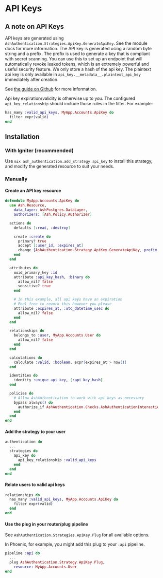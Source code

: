 # API Keys

## A note on API Keys

API keys are generated using `AshAuthentication.Strategies.ApiKey.GenerateApiKey`. See the module docs for more information.
The API key is generated using a random byte string and a prefix. The prefix is used to generate a key that is compliant with secret scanning. You can use this to set up an endpoint that will automatically revoke leaked tokens, which is an extremely powerful and useful security feature. We only store a hash of the api key. The plaintext api key is only available in `api_key.__metadata__.plaintext_api_key` immediately after creation.

See [the guide on Github](https://docs.github.com/en/code-security/secret-scanning/secret-scanning-partnership-program/secret-scanning-partner-program) for more information.

Api key expiration/validity is otherwise up to you. The configured `api_key_relationship` should include those rules in the filter.
For example:

```elixir
has_many :valid_api_keys, MyApp.Accounts.ApiKey do
  filter expr(valid)
end
```

## Installation

<!-- tabs-open -->

### With Igniter (recommended)

Use `mix ash_authentication.add_strategy api_key` to install this strategy, and modify the generated resource
to suit your needs.

### Manually

#### Create an API key resource

```elixir
defmodule MyApp.Accounts.ApiKey do
  use Ash.Resource,
    data_layer: AshPostgres.DataLayer,
    authorizers: [Ash.Policy.Authorizer]

  actions do
    defaults [:read, :destroy]

    create :create do
      primary? true
      accept [:user_id, :expires_at]
      change {AshAuthentication.Strategy.ApiKey.GenerateApiKey, prefix: :myapp, hash: :api_key_hash}
    end
  end

  attributes do
    uuid_primary_key :id
    attribute :api_key_hash, :binary do
      allow_nil? false
      sensitive? true
    end

    # In this example, all api keys have an expiration
    # Feel free to rework this however you please
    attribute :expires_at, :utc_datetime_usec do
      allow_nil? false
    end
  end

  relationships do
    belongs_to :user, MyApp.Accounts.User do
      allow_nil? false
    end
  end

  calculations do
    calculate :valid, :boolean, expr(expires_at > now())
  end

  identities do
    identity :unique_api_key, [:api_key_hash]
  end

  policies do
    # Allow AshAuthentication to work with api keys as necessary
    bypass always() do
      authorize_if AshAuthentication.Checks.AshAuthenticationInteraction
    end
  end
end
```

#### Add the strategy to your user

```elixir
authentication do
  ...
  strategies do
    api_key do
      api_key_relationship :valid_api_keys
    end
  end
end
```

#### Relate users to valid api keys

```elixir
relationships do
  has_many :valid_api_keys, MyApp.Accounts.ApiKey do
    filter expr(valid)
  end
end
```

#### Use the plug in your router/plug pipeline

See `AshAuthentication.Strategies.ApiKey.Plug` for all available options.

In Phoenix, for example, you might add this plug to your
`:api` pipeline.

```elixir
pipeline :api do
  ...
  plug AshAuthentication.Strategy.ApiKey.Plug,
    resource: MyApp.Accounts.User
end
```

<!-- tabs-close -->
